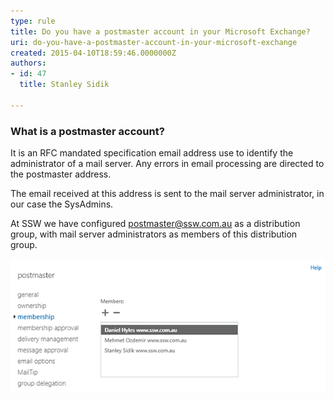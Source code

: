 ```yaml
---
type: rule
title: Do you have a postmaster account in your Microsoft Exchange?
uri: do-you-have-a-postmaster-account-in-your-microsoft-exchange
created: 2015-04-10T18:59:46.0000000Z
authors:
- id: 47
  title: Stanley Sidik

---
```


### What is a postmaster account? 

It is an RFC mandated specification email address use to identify the administrator of a mail server. Any errors in email processing are directed to the postmaster address.

The email received at this address is sent to the mail server administrator, in our case the SysAdmins.
 
At SSW we have configured     postmaster@ssw.com.au as a distribution group, with mail server administrators as members of this distribution group.

![ Group members of postmaster@ssw.com.au](postmaster.png)
